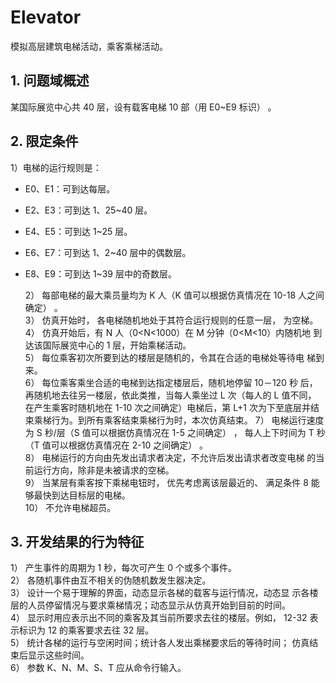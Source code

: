 # Elevator
模拟高层建筑电梯活动，乘客乘梯活动。
## 1. 问题域概述
某国际展览中心共 40 层，设有载客电梯 10 部（用 E0~E9 标识） 。
## 2. 限定条件
  1）电梯的运行规则是： 
* E0、E1：可到达每层。 
* E2、E3：可到达 1、25~40 层。
* E4、E5：可到达 1~25 层。 
* E6、E7：可到达 1、2~40 层中的偶数层。 
* E8、E9：可到达 1~39 层中的奇数层。

  2） 每部电梯的最大乘员量均为 K 人（K 值可以根据仿真情况在 10-18 人之间确定） 。  
  3） 仿真开始时， 各电梯随机地处于其符合运行规则的任意一层， 为空梯。  
  4） 仿真开始后，有 N 人（0<N<1000）在 M 分钟（0<M<10）内随机地 到达该国际展览中心的 1 层，开始乘梯活动。  
  5） 每位乘客初次所要到达的楼层是随机的，令其在合适的电梯处等待电 梯到来。  
  6） 每位乘客乘坐合适的电梯到达指定楼层后，随机地停留 10－120 秒 后，再随机地去往另一楼层，依此类推，当每人乘坐过 L 次（每人的 L 值不同， 在产生乘客时随机地在 1-10 次之间确定）电梯后，第 L+1 次为下至底层并结 束乘梯行为。到所有乘客结束乘梯行为时，本次仿真结束。 
  7） 电梯运行速度为 S 秒/层（S 值可以根据仿真情况在 1-5 之间确定） ， 每人上下时间为 T 秒（T 值可以根据仿真情况在 2-10 之间确定） 。  
  8） 电梯运行的方向由先发出请求者决定，不允许后发出请求者改变电梯 的当前运行方向，除非是未被请求的空梯。  
  9） 当某层有乘客按下乘梯电钮时， 优先考虑离该层最近的、 满足条件 8 能够最快到达目标层的电梯。   
  10） 不允许电梯超员。 
## 3. 开发结果的行为特征
  1） 产生事件的周期为 1 秒，每次可产生 0 个或多个事件。  
  2） 各随机事件由互不相关的伪随机数发生器决定。  
  3） 设计一个易于理解的界面，动态显示各梯的载客与运行情况，动态显 示各楼层的人员停留情况与要求乘梯情况；动态显示从仿真开始到目前的时间。  
  4） 显示时用应表示出不同的乘客及其当前所要求去往的楼层。例如， 12-32 表示标识为 12 的乘客要求去往 32 层。  
  5） 统计各梯的运行与空闲时间；统计各人发出乘梯要求后的等待时间； 仿真结束后显示这些时间。  
  6） 参数 K、N、M、S、T 应从命令行输入。  
